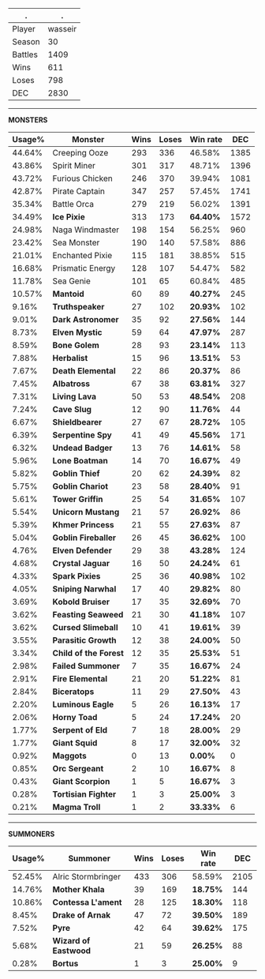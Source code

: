 .|.
|-|-
Player|wasseir
Season|30
Battles|1409
Wins|611
Loses|798
DEC|2830

---
**MONSTERS**

Usage%|Monster|Wins|Loses|Win rate|DEC|
-|-|-|-|-|-|
44.64%|Creeping Ooze|293|336|46.58%|1385|
43.86%|Spirit Miner|301|317|48.71%|1396|
43.72%|Furious Chicken|246|370|39.94%|1081|
42.87%|Pirate Captain|347|257|57.45%|1741|
35.34%|Battle Orca|279|219|56.02%|1391|
34.49%|**Ice Pixie**|313|173|**64.40%**|1572|
24.98%|Naga Windmaster|198|154|56.25%|960|
23.42%|Sea Monster|190|140|57.58%|886|
21.01%|Enchanted Pixie|115|181|38.85%|515|
16.68%|Prismatic Energy|128|107|54.47%|582|
11.78%|Sea Genie|101|65|60.84%|485|
10.57%|**Mantoid**|60|89|**40.27%**|245|
9.16%|**Truthspeaker**|27|102|**20.93%**|102|
9.01%|**Dark Astronomer**|35|92|**27.56%**|144|
8.73%|**Elven Mystic**|59|64|**47.97%**|287|
8.59%|**Bone Golem**|28|93|**23.14%**|113|
7.88%|**Herbalist**|15|96|**13.51%**|53|
7.67%|**Death Elemental**|22|86|**20.37%**|86|
7.45%|**Albatross**|67|38|**63.81%**|327|
7.31%|**Living Lava**|50|53|**48.54%**|208|
7.24%|**Cave Slug**|12|90|**11.76%**|44|
6.67%|**Shieldbearer**|27|67|**28.72%**|105|
6.39%|**Serpentine Spy**|41|49|**45.56%**|171|
6.32%|**Undead Badger**|13|76|**14.61%**|58|
5.96%|**Lone Boatman**|14|70|**16.67%**|49|
5.82%|**Goblin Thief**|20|62|**24.39%**|82|
5.75%|**Goblin Chariot**|23|58|**28.40%**|91|
5.61%|**Tower Griffin**|25|54|**31.65%**|107|
5.54%|**Unicorn Mustang**|21|57|**26.92%**|86|
5.39%|**Khmer Princess**|21|55|**27.63%**|87|
5.04%|**Goblin Fireballer**|26|45|**36.62%**|100|
4.76%|**Elven Defender**|29|38|**43.28%**|124|
4.68%|**Crystal Jaguar**|16|50|**24.24%**|61|
4.33%|**Spark Pixies**|25|36|**40.98%**|102|
4.05%|**Sniping Narwhal**|17|40|**29.82%**|80|
3.69%|**Kobold Bruiser**|17|35|**32.69%**|70|
3.62%|**Feasting Seaweed**|21|30|**41.18%**|107|
3.62%|**Cursed Slimeball**|10|41|**19.61%**|39|
3.55%|**Parasitic Growth**|12|38|**24.00%**|50|
3.34%|**Child of the Forest**|12|35|**25.53%**|51|
2.98%|**Failed Summoner**|7|35|**16.67%**|24|
2.91%|**Fire Elemental**|21|20|**51.22%**|81|
2.84%|**Biceratops**|11|29|**27.50%**|43|
2.20%|**Luminous Eagle**|5|26|**16.13%**|17|
2.06%|**Horny Toad**|5|24|**17.24%**|20|
1.77%|**Serpent of Eld**|7|18|**28.00%**|29|
1.77%|**Giant Squid**|8|17|**32.00%**|32|
0.92%|**Maggots**|0|13|**0.00%**|0|
0.85%|**Orc Sergeant**|2|10|**16.67%**|8|
0.43%|**Giant Scorpion**|1|5|**16.67%**|3|
0.28%|**Tortisian Fighter**|1|3|**25.00%**|3|
0.21%|**Magma Troll**|1|2|**33.33%**|6|

---
**SUMMONERS**

Usage%|Summoner|Wins|Loses|Win rate|DEC|
-|-|-|-|-|-|
52.45%|Alric Stormbringer|433|306|58.59%|2105|
14.76%|**Mother Khala**|39|169|**18.75%**|144|
10.86%|**Contessa L'ament**|28|125|**18.30%**|118|
8.45%|**Drake of Arnak**|47|72|**39.50%**|189|
7.52%|**Pyre**|42|64|**39.62%**|175|
5.68%|**Wizard of Eastwood**|21|59|**26.25%**|88|
0.28%|**Bortus**|1|3|**25.00%**|9|

